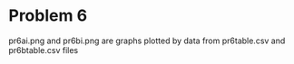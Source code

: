 # Problem 6

pr6ai.png and pr6bi.png are graphs plotted by data from pr6table.csv and pr6btable.csv files
